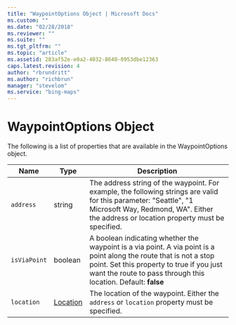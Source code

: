 ```yaml
---
title: "WaypointOptions Object | Microsoft Docs"
ms.custom: ""
ms.date: "02/28/2018"
ms.reviewer: ""
ms.suite: ""
ms.tgt_pltfrm: ""
ms.topic: "article"
ms.assetid: 283af52e-e0a2-4032-8640-0953dbe12363
caps.latest.revision: 4
author: "rbrundritt"
ms.author: "richbrun"
manager: "stevelom"
ms.service: "bing-maps"
---
```


# WaypointOptions Object

The following is a list of properties that are available in the WaypointOptions object.

| Name         | Type     | Description  |
|--------------|----------|--------------|
| `address`    | string   | The address string of the waypoint. For example, the following strings are valid for this parameter: "Seattle", "1 Microsoft Way, Redmond, WA". Either the address or location property must be specified. |
| `isViaPoint` | boolean  | A boolean indicating whether the waypoint is a via point. A via point is a point along the route that is not a stop point. Set this property to true if you just want the route to pass through this location. Default: **false**     |
| `location`   | [Location](../../map-control-api/location-class.md) | The location of the waypoint. Either the `address` or `location` property must be specified.          |
